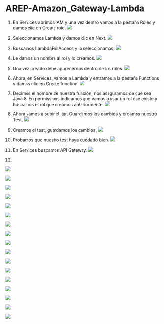 # AREP-Amazon_Gateway-Lambda

1. En Services abrimos IAM y una vez dentro vamos a la pestaña Roles y damos clic en Create role.
![](https://raw.githubusercontent.com/Nattpalacios/AREP-Amazon_Gateway-Lambda/master/imagenes/1.png)

2. Seleccionamos Lambda y damos clic en Next.
![](https://raw.githubusercontent.com/Nattpalacios/AREP-Amazon_Gateway-Lambda/master/imagenes/2.png)

3. Buscamos LambdaFullAccess y lo seleccionamos.
![](https://raw.githubusercontent.com/Nattpalacios/AREP-Amazon_Gateway-Lambda/master/imagenes/3.png)

4. Le damos un nombre al rol y lo creamos.
![](https://raw.githubusercontent.com/Nattpalacios/AREP-Amazon_Gateway-Lambda/master/imagenes/4.png)

5. Una vez creado debe aparecernos dentro de los roles.
![](https://raw.githubusercontent.com/Nattpalacios/AREP-Amazon_Gateway-Lambda/master/imagenes/5.png)

6. Ahora, en Services, vamos a Lambda y entramos a la pestaña Functions y damos clic en Create function.
![](https://raw.githubusercontent.com/Nattpalacios/AREP-Amazon_Gateway-Lambda/master/imagenes/6.png)

7. Decimos el nombre de nuestra función, nos aseguramos de que sea Java 8. En permissions indicamos que vamos a usar un rol que existe y buscamos el rol que creamos anteriormente.
![](https://raw.githubusercontent.com/Nattpalacios/AREP-Amazon_Gateway-Lambda/master/imagenes/7.png)

8. Ahora vamos a subir el .jar. Guardamos los cambios y creamos nuestro Test.
![](https://raw.githubusercontent.com/Nattpalacios/AREP-Amazon_Gateway-Lambda/master/imagenes/8.png)

9. Creamos el test, guardamos los cambios.
![](https://raw.githubusercontent.com/Nattpalacios/AREP-Amazon_Gateway-Lambda/master/imagenes/9.png)

10. Probamos que nuestro test haya quedado bien.
![](https://raw.githubusercontent.com/Nattpalacios/AREP-Amazon_Gateway-Lambda/master/imagenes/10.png)

11. En Services buscamos API Gateway.
![](https://raw.githubusercontent.com/Nattpalacios/AREP-Amazon_Gateway-Lambda/master/imagenes/11.png)

12. 
![](https://raw.githubusercontent.com/Nattpalacios/AREP-Amazon_Gateway-Lambda/master/imagenes/12.png)

![](https://raw.githubusercontent.com/Nattpalacios/AREP-Amazon_Gateway-Lambda/master/imagenes/13.png)

![](https://raw.githubusercontent.com/Nattpalacios/AREP-Amazon_Gateway-Lambda/master/imagenes/14.png)

![](https://raw.githubusercontent.com/Nattpalacios/AREP-Amazon_Gateway-Lambda/master/imagenes/15.png)

![](https://raw.githubusercontent.com/Nattpalacios/AREP-Amazon_Gateway-Lambda/master/imagenes/16.png)

![](https://raw.githubusercontent.com/Nattpalacios/AREP-Amazon_Gateway-Lambda/master/imagenes/17.png)

![](https://raw.githubusercontent.com/Nattpalacios/AREP-Amazon_Gateway-Lambda/master/imagenes/18.png)

![](https://raw.githubusercontent.com/Nattpalacios/AREP-Amazon_Gateway-Lambda/master/imagenes/19.png)

![](https://raw.githubusercontent.com/Nattpalacios/AREP-Amazon_Gateway-Lambda/master/imagenes/20.png)

![](https://raw.githubusercontent.com/Nattpalacios/AREP-Amazon_Gateway-Lambda/master/imagenes/21.png)

![](https://raw.githubusercontent.com/Nattpalacios/AREP-Amazon_Gateway-Lambda/master/imagenes/22.png)

![](https://raw.githubusercontent.com/Nattpalacios/AREP-Amazon_Gateway-Lambda/master/imagenes/23.png)

![](https://raw.githubusercontent.com/Nattpalacios/AREP-Amazon_Gateway-Lambda/master/imagenes/24.png)

![](https://raw.githubusercontent.com/Nattpalacios/AREP-Amazon_Gateway-Lambda/master/imagenes/25.png)

![](https://raw.githubusercontent.com/Nattpalacios/AREP-Amazon_Gateway-Lambda/master/imagenes/26.png)

![](https://raw.githubusercontent.com/Nattpalacios/AREP-Amazon_Gateway-Lambda/master/imagenes/27.png)

![](https://raw.githubusercontent.com/Nattpalacios/AREP-Amazon_Gateway-Lambda/master/imagenes/28.png)
